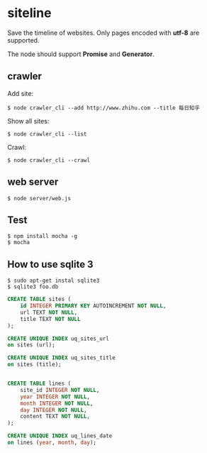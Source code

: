 # siteline

Save the timeline of websites. Only pages encoded with **utf-8** are supported.

The node should support **Promise** and **Generator**.

## crawler 

Add site:
```
$ node crawler_cli --add http://www.zhihu.com --title 每日知乎
```

Show all sites:
```
$ node crawler_cli --list
```

Crawl: 
```
$ node crawler_cli --crawl
```


## web server

```
$ node server/web.js
```

## Test

```
$ npm install mocha -g
$ mocha
```

## How to use sqlite 3

```
$ sudo apt-get instal sqlite3
$ sqlite3 foo.db
```


```SQL
CREATE TABLE sites (
    id INTEGER PRIMARY KEY AUTOINCREMENT NOT NULL,
    url TEXT NOT NULL,
    title TEXT NOT NULL
);

CREATE UNIQUE INDEX uq_sites_url
on sites (url);

CREATE UNIQUE INDEX uq_sites_title
on sites (title);


CREATE TABLE lines (
    site_id INTEGER NOT NULL,
    year INTEGER NOT NULL,
    month INTEGER NOT NULL,
    day INTEGER NOT NULL,
    content TEXT NOT NULL,
);

CREATE UNIQUE INDEX uq_lines_date 
on lines (year, month, day);
```
